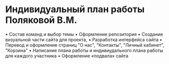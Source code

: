 # Индивидуальный план работы Поляковой В.М.
•	Состав команд и выбор темы
•	Оформление репозитория
•	Создание визуальной части сайта для проекта,
•	Разработка интерфейса сайта
•	Перевод и оформление страниц "О нас", "Контакты", "Личный кабинет", "Корзина"
•	Написание плана работы и индивиудального плана работы для каждого участника
•	Оформление «подвала» сайта


